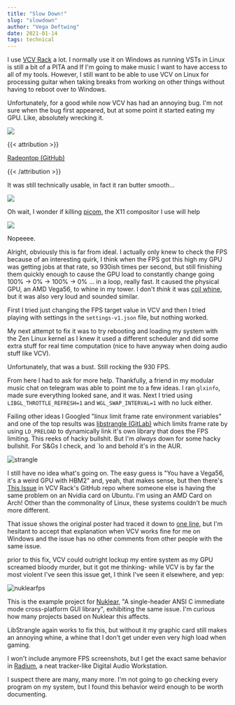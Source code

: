 ```yaml
---
title: "Slow Down!"
slug: "slowdown"
author: "Vega Deftwing"
date: 2021-01-14
tags: technical
---
```


I use [VCV Rack](https://vcvrack.com) a lot. I normally use it on Windows as running VSTs in Linux is still a bit of a PITA and If I'm going to make music I want to have access to all of my tools. However, I still want to be able to use VCV on Linux for processing guitar when taking breaks from working on other things without having to reboot over to Windows.

Unfortunately, for a good while now VCV has had an annoying bug. I'm not sure when the bug first appeared, but at some point it started eating my GPU. Like, absolutely wrecking it.

![](/nonfree/blog/VCVfail.png)

{{< attribution >}}

[Radeontop (GitHub)](https://github.com/clbr/radeontop)

{{< /attribution >}}

It was still technically usable, in fact it ran butter smooth... 

![](/nonfree/blog/fps.png)

Oh wait, I wonder if killing [picom](https://github.com/yshui/picom), the X11 compositor I use will help

![](/nonfree/blog/nocomp.png)

Nopeeee.

Alright, obviously this is far from ideal. I actually only knew to check the FPS because of an interesting quirk, I think when the FPS got this high my GPU was getting jobs at that rate, so 930ish times per second, but still finishing them quickly enough to cause the GPU load to constantly change going 100% → 0% → 100% → 0% ... in a loop, really fast. It caused the physical GPU, an AMD Vega56, to whine in my tower. I don't *think* it was [coil whine](https://en.wikipedia.org/wiki/Electromagnetically_induced_acoustic_noise), but it was also very loud and sounded similar.

First I tried just changing the FPS target value in VCV and then I tried playing with settings in the `settings-v1.json` file, but nothing worked.

My next attempt to fix it was to try rebooting and loading my system with the Zen Linux kernel as I knew it used a different scheduler and did some extra stuff for real time computation (nice to have anyway when doing audio stuff like VCV).

Unfortunately, that was a bust. Still rocking the 930 FPS.

From here I had to ask for more help. Thankfully, a friend in my modular music chat on telegram was able to point me to a few ideas. I ran `glxinfo`, made sure everything looked sane, and it was. Next I tried using `LIBGL_THROTTLE_REFRESH=1` and `WGL_SWAP_INTERVAL=1` with no luck either.

Failing other ideas I Googled "linux limit frame rate environment variables" and one of the top results was [libstrangle (GitLab)](https://gitlab.com/torkel104/libstrangle) which limits frame rate by using `LD_PRELOAD` to dynamically link it's own library that does the FPS limiting. This reeks of hacky bullshit. But I'm *always* down for some hacky bullshit. For S&Gs I check, and `lo and behold it's in the AUR. 

![strangle](/nonfree/blog/strangle.png)

I still have no idea what's going on. The easy guess is "You have a Vega56, it's a weird GPU with HBM2" and, yeah, that makes sense, but then there's [This Issue](https://github.com/VCVRack/Rack/issues/1829) in VCV Rack's GitHub repo where someone else is having the same problem on an Nvidia card on Ubuntu. I'm using an AMD Card on Arch! Other than the commonality of Linux, these systems couldn't be much more different. 

That issue shows the original poster had traced it down to [one line](https://github.com/VCVRack/Rack/blob/e334902e8addf96ad726192c665d806f0952def0/src/window.cpp#L415), but I'm hesitant to accept that explanation when VCV works fine for me on Windows and the issue has no other comments from other people with the same issue.

prior to this fix, VCV could outright lockup my entire system as my GPU screamed bloody murder, but it got me thinking- while VCV is by far the most violent I've seen this issue get, I think I've seen it elsewhere, and yep:

![nuklearfps](/nonfree/blog/nuklearfps.png)

This is the example project for [Nuklear](https://github.com/Immediate-Mode-UI/Nuklear), "A single-header ANSI C immediate mode cross-platform GUI library", exhibiting the same issue. I'm curious how many projects based on Nuklear this affects. 

LibStrangle again works to fix this, but without it my graphic card still makes an annoying whine, a whine that I don't get under even very high load when gaming.

I won't include anymore FPS screenshots, but I get the exact same behavior in [Radium](https://users.notam02.no/~kjetism/radium/), a neat tracker-like Digital Audio Workstation.

I suspect there are many, many more. I'm not going to go checking every program on my system, but I found this behavior weird enough to be worth documenting.

